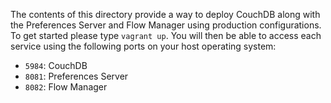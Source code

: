 The contents of this directory provide a way to deploy CouchDB along with the Preferences Server and Flow Manager using production configurations. To get started please type ``vagrant up``. You will then be able to access each service using the following ports on your host operating system:

* ``5984``: CouchDB
* ``8081``: Preferences Server
* ``8082``: Flow Manager
